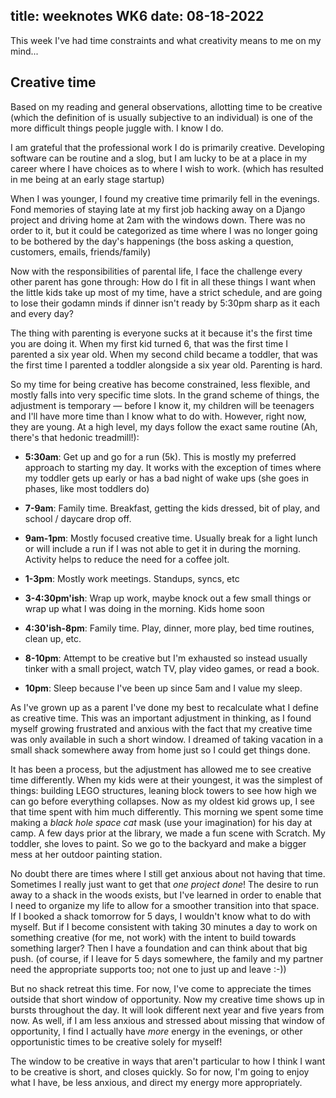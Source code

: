 title: weeknotes WK6
date: 08-18-2022
---

This week I've had time constraints and what creativity means to me on my
mind...

## Creative time

Based on my reading and general observations, allotting time to be creative
(which the definition of is usually subjective to an individual) is one of the more difficult
things people juggle with. I know I do.

I am grateful that the professional work I do is primarily creative. Developing
software can be routine and a slog, but I am lucky to be at a place in my career
where I have choices as to where I wish to work. (which has resulted in me being
at an early stage startup)

When I was younger, I found my creative time primarily fell in the evenings.
Fond memories of staying late at my first job hacking away on a Django project
and driving home at 2am with the windows down. There was no order to it, but it
could be categorized as time where I was no longer going to be bothered by the
day's happenings (the boss asking a question, customers, emails, friends/family)

Now with the responsibilities of parental life, I face the challenge every
other parent has gone through: How do I fit in all these things I want when the
little kids take up most of my time, have a strict schedule, and are going to
lose their godamn minds if dinner isn't ready by 5:30pm sharp as it each and
every day?

The thing with parenting is everyone sucks at it because it's the first time you
are doing it. When my first kid turned 6, that was the first time I parented a
six year old. When my second child became a toddler, that was the first time I
parented a toddler alongside a six year old. Parenting is hard.

So my time for being creative has become constrained, less flexible, and mostly
falls into very specific time slots. In the grand scheme of things, the
adjustment is temporary — before I know it, my children will be teenagers and
I'll have more time than I know what to do with. However, right now, they are
young. At a high level, my days follow the exact same routine (Ah, there's that
hedonic treadmill!):

* **5:30am**: Get up and go for a run (5k). This is mostly my preferred approach to
  starting my day. It works with the exception of times where my toddler gets up
  early or has a bad night of wake ups (she goes in phases, like most toddlers
  do)

* **7-9am**: Family time. Breakfast, getting the kids dressed, bit of play, and
  school / daycare drop off.

* **9am-1pm**: Mostly focused creative time. Usually break for a light lunch or will
  include a run if I was not able to get it in during the morning. Activity
  helps to reduce the need for a coffee jolt.

* **1-3pm**: Mostly work meetings. Standups, syncs, etc

* **3-4:30pm'ish**: Wrap up work, maybe knock out a few small things or wrap up what I
  was doing in the morning. Kids home soon

* **4:30'ish-8pm**: Family time. Play, dinner, more play, bed time routines, clean up,
  etc.

* **8-10pm**: Attempt to be creative but I'm exhausted so instead usually tinker
  with a small project, watch TV, play video games, or read a book.

* **10pm**: Sleep because I've been up since 5am and I value my sleep.

As I've grown up as a parent I've done my best to recalculate what I define as
creative time. This was an important adjustment in thinking, as I found myself
growing frustrated and anxious with the fact that my creative time was only
available in such a short window. I dreamed of taking vacation in a small shack
somewhere away from home just so I could get things done. 

It has been a process, but the adjustment has allowed me to see creative time
differently. When my kids were at their youngest, it was the simplest of things:
building LEGO structures, leaning block towers to see how high we can go before
everything collapses. Now as my oldest kid grows up, I see that time spent with
him much differently. This morning we spent some time making a _black hole space
cat_ mask (use your imagination) for his day at camp. A few days prior at the
library, we made a fun scene with Scratch. My toddler, she loves to paint. So we
go to the backyard and make a bigger mess at her outdoor painting station.

No doubt there are times where I still get anxious about not having that time.
Sometimes I really just want to get that _one project done_! The desire to run
away to a shack in the woods exists, but I've learned in order to enable that I
need to organize my life to allow for a smoother transition into that space. If
I booked a shack tomorrow for 5 days, I wouldn't know what to do with myself.
But if I become consistent with taking 30 minutes a day to work on something
creative (for me, not work) with the intent to build towards something larger?
Then I have a foundation and can think about that big push. (of course, if I
leave for 5 days somewhere, the family and my partner need the appropriate
supports too; not one to just up and leave :-))

But no shack retreat this time. For now, I've come to appreciate the times outside that
short window of opportunity. Now my creative time shows up in bursts throughout
the day. It will look different next year and five years from now. As well, if I
am less anxious and stressed about missing that window of opportunity, I find I
actually have *more* energy in the evenings, or other opportunistic times to be
creative solely for myself!

The window to be creative in ways that aren't particular to how I think I want
to be creative is short, and closes quickly. So for now, I'm going to enjoy what
I have, be less anxious, and direct my energy more appropriately.
